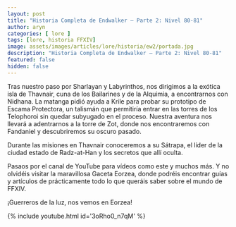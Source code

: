 ```yaml
---
layout: post
title: "Historia Completa de Endwalker – Parte 2: Nivel 80-81"
author: aryn
categories: [ lore ]
tags: [lore, historia FFXIV]
image: assets/images/articles/lore/historia/ew2/portada.jpg
description: "Historia Completa de Endwalker – Parte 2: Nivel 80-81"
featured: false
hidden: false
---
```

Tras nuestro paso por Sharlayan y Labyrinthos, nos dirigimos a la exótica isla de Thavnair, cuna de los Bailarines y de la Alquimia, a encontrarnos con Nidhana.
La matanga pidió ayuda a Krile para probar su prototipo de Escama Protectora, un talismán que permitiría entrar en las torres de los Telophoroi sin quedar subyugado en el proceso.
Nuestra aventura nos llevará a adentrarnos a la torre de Zot, donde nos encontraremos con Fandaniel y descubriremos su oscuro pasado.

Durante las misiones en Thavnair conoceremos a su Sátrapa, el líder de la ciudad estado de Radz-at-Han y los secretos que allí oculta.

Pasaos por el canal de YouTube para vídeos como este y muchos más.
Y no olvidéis visitar la maravillosa Gaceta Eorzea, donde podréis encontrar guías y artículos de prácticamente todo lo que queráis saber sobre el mundo de FFXIV.

¡Guerreros de la luz, nos vemos en Eorzea!

{% include youtube.html id='3oRho0_n7qM' %}
